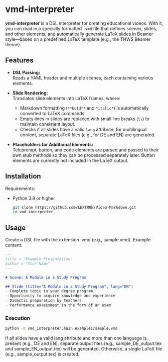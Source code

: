 # vmd-interpreter

**vmd-interpreter** is a DSL interpreter for creating educational videos. With it, you can read in a specially formatted `.vmd` file that defines scenes, slides, and other elements, and automatically generate LaTeX slides in Beamer style—based on a predefined LaTeX template (e.g., the THWS Beamer theme).

## Features

- **DSL Parsing:**  
  Reads a YAML header and multiple scenes, each containing various elements.

- **Slide Rendering:**  
  Translates slide elements into LaTeX frames, where:
  - Markdown formatting (`**bold**` and `*italic*`) is automatically converted to LaTeX commands.
  - Empty lines in slides are replaced with small line breaks (`\\`) to maintain consistent layout.
  - Checks if all slides have a valid `lang` attribute; for multilingual content, separate LaTeX files (e.g., for DE and EN) are generated.

- **Placeholders for Additional Elements:**  
  Teleprompt, button, and code elements are parsed and passed to their own stub methods so they can be processed separately later. Button elements are currently not included in the LaTeX output.

## Installation

Requirements:
- Python 3.8 or higher

   ```bash
   git clone https://github.com/LEXTR0N/Video-Markdown.git
   cd vmd-interpreter
   ```

## Usage
Create a DSL file with the extension .vmd (e.g., sample.vmd). Example content:

```Markdown
---
title = "Example Presentation"
author = "Your Name"
---

# Scene: A Module in a Study Program

## Slide (title="A Module in a Study Program", lang="EN")
- Complete topic in your degree program
- Opportunity to acquire knowledge and experience  
- Didactic preparation by teachers
- Performance assessment in the form of an exam
```

### Execution
```bash
python -m vmd_interpreter.main examples/sample.vmd
```

If all slides have a valid lang attribute and more than one language is present (e.g., DE and EN), separate output files (e.g., sample_DE_output.tex and sample_EN_output.tex) will be generated.
Otherwise, a single LaTeX file (e.g., sample_output.tex) is created.